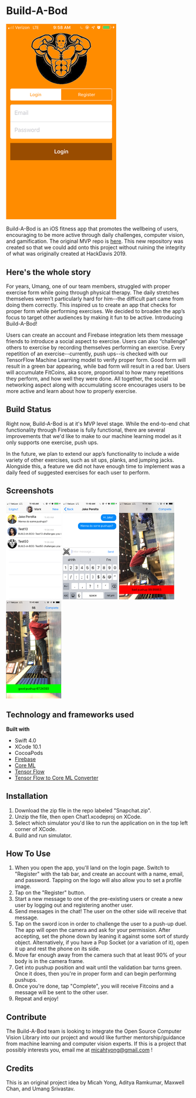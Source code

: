 # Build-A-Bod #

<img src = "demo/Login.JPG" width = "300">

Build-A-Bod is an iOS fitness app that promotes the wellbeing of users, encouraging to be more active through daily challenges, computer vision, and gamification. The original MVP repo is [here](https://github.com/adityaramkumar/Build-A-Bod "here"). This new repository was created so that we could add onto this project without ruining the integrity of what was originally created at HackDavis 2019. 

## Here's the whole story ##

For years, Umang, one of our team members, struggled with proper exercise form while going through physical therapy. The daily stretches themselves weren’t particularly hard for him--the difficult part came from doing them correctly. This inspired us to create an app that checks for proper form while performing exercises. We decided to broaden the app’s focus to target other audiences by making it fun to be active. Introducing Build-A-Bod!

Users can create an account and Firebase integration lets them message friends to introduce a social aspect to exercise. Users can also “challenge” others to exercise by recording themselves performing an exercise. Every repetition of an exercise--currently, push ups--is checked with our TensorFlow Machine Learning model to verify proper form. Good form will result in a green bar appearing, while bad form will result in a red bar. Users will accumulate FitCoins, aka score, proportional to how many repetitions they perform, and how well they were done. All together, the social networking aspect along with accumulating score encourages users to be more active and learn about how to properly exercise.

## Build Status ##

Right now, Build-A-Bod is at it's MVP level stage. While the end-to-end chat functionality through Firebase is fully functional, there are several improvements that we'd like to make to our machine learning model as it only supports one exercise, push ups. 

In the future, we plan to extend our app’s functionality to include a wide variety of other exercises, such as sit ups, planks, and jumping jacks. Alongside this, a feature we did not have enough time to implement was a daily feed of suggested exercises for each user to perform. 

## Screenshots ##

<img src = "demo/Messages.JPG" width = "150">
<img src = "demo/Challenge.JPG" width = "150">
<img src = "demo/MLVisionBad.JPG" width = "150">
<img src = "demo/MLVisionGood.JPG" width = "150">

## Technology and frameworks used ##

**Built with**
  * Swift 4.0
  * XCode 10.1
  * CocoaPods
  * [Firebase](https://console.firebase.google.com/u/0/ "Google's Firebase")
  * [Core ML](https://developer.apple.com/documentation/coreml "Core ML")
  * [Tensor Flow](https://www.tensorflow.org/lite "Tensor Flow")
  * [Tensor Flow to Core ML Converter](https://github.com/tf-coreml/tf-coreml "TF-COREML")
  
## Installation ## 

1. Download the zip file in the repo labeled "Snapchat.zip".
2. Unzip the file, then open Chat1.xcodeproj on XCode.
3. Select which simulator you'd like to run the application on in the top left corner of XCode. 
4. Build and run simulator.

## How To Use ## 

1. When you open the app, you'll land on the login page. Switch to "Register" with the tab bar, and create an account with a name, email, and password. Tapping on the logo will also allow you to set a profile image. 
2. Tap on the "Register" button.
3. Start a new message to one of the pre-existing users or create a new user by logging out and registering another user. 
4. Send messages in the chat! The user on the other side will receive that message. 
5. Tap on the sword icon in order to challenge the user to a push-up duel. The app will open the camera and ask for your permission. After accepting, set the phone down by leaning it against some sort of sturdy object. Alternatively, if you have a Pop Socket (or a variation of it), open it up and rest the phone on its side. 
6. Move far enough away from the camera such that at least 90% of your body is in the camera frame. 
7. Get into pushup position and wait until the validation bar turns green. Once it does, then you're in proper form and can begin performing pushups. 
8. Once you're done, tap "Complete", you will receive Fitcoins and a message will be sent to the other user. 
9. Repeat and enjoy!

## Contribute ## 

The Build-A-Bod team is looking to integrate the Open Source Computer Vision Library into our project and would like further mentorship/guidance from machine learning and computer vision experts. If this is a project that possibly interests you, email me at micahtyong@gmail.com !

## Credits ## 

This is an original project idea by Micah Yong, Aditya Ramkumar, Maxwell Chan, and Umang Srivastav. 
